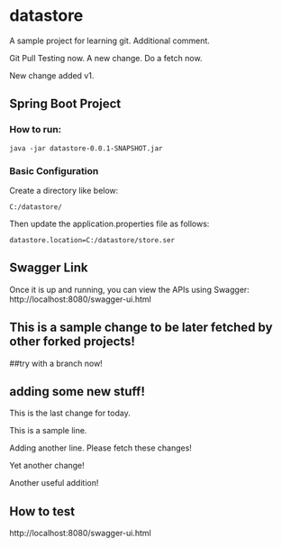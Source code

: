 # datastore
A sample project for learning git.
Additional comment.

Git Pull Testing now.
A new change. Do a fetch now.

New change added v1.

## Spring Boot Project

### How to run:
```
java -jar datastore-0.0.1-SNAPSHOT.jar
```

### Basic Configuration
Create a directory like below:
```
C:/datastore/
```
Then update the application.properties file as follows:
```
datastore.location=C:/datastore/store.ser
```

## Swagger Link

Once it is up and running, you can view the APIs using Swagger:
http://localhost:8080/swagger-ui.html


## This is a sample change to be later fetched by other forked projects!

##try with a branch now!
## adding some new stuff!

This is the last change for today.

This is a sample line.

Adding another line. Please fetch these changes!

Yet another change!

Another useful addition!

## How to test
http://localhost:8080/swagger-ui.html
